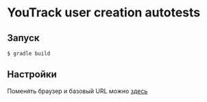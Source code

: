 # YouTrack user creation autotests

## Запуск

````
$ gradle build
````
## Настройки

Поменять браузер и базовый URL можно [здесь](src/main/java/ru/spb/hse/youtrack/Settings.java)
